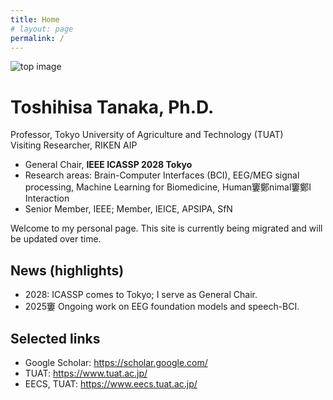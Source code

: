 ```yaml
---
title: Home
# layout: page
permalink: /
---
```


![top image](https://jeonjung.github.io/assets/img/top.jpg)

# Toshihisa Tanaka, Ph.D.

Professor, Tokyo University of Agriculture and Technology (TUAT)  
Visiting Researcher, RIKEN AIP

- General Chair, **IEEE ICASSP 2028 Tokyo**
- Research areas: Brain-Computer Interfaces (BCI), EEG/MEG signal processing, Machine Learning for Biomedicine, Human窶鄭nimal窶鄭I Interaction
- Senior Member, IEEE; Member, IEICE, APSIPA, SfN

Welcome to my personal page. This site is currently being migrated and will be updated over time.

## News (highlights)
- 2028: ICASSP comes to Tokyo; I serve as General Chair.
- 2025窶 Ongoing work on EEG foundation models and speech-BCI.

## Selected links
- Google Scholar: <https://scholar.google.com/>
- TUAT: <https://www.tuat.ac.jp/>
- EECS, TUAT: <https://www.eecs.tuat.ac.jp/>

